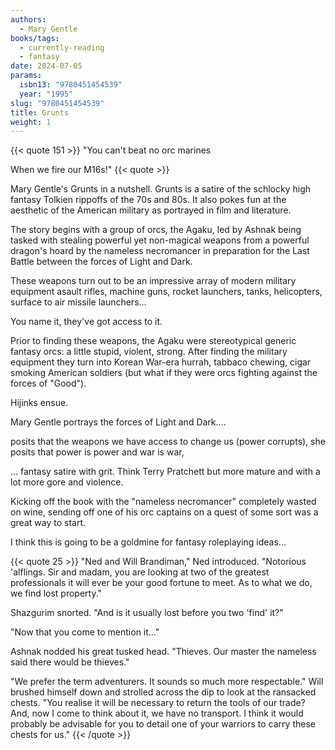 ```yaml
---
authors:
  - Mary Gentle
books/tags:
  - currently-reading
  - fantasy
date: 2024-07-05
params:
  isbn13: "9780451454539"
  year: "1995"
slug: "9780451454539"
title: Grunts
weight: 1
---
```


{{< quote 151 >}}
"You can't beat no orc marines

When we fire our M16s!"
{{< quote >}}

Mary Gentle's Grunts in a nutshell. Grunts is a satire of the schlocky high fantasy Tolkien rippoffs of the 70s and 80s. It also pokes fun at the aesthetic of the American military as portrayed in film and literature.

The story begins with a group of orcs, the Agaku, led by Ashnak being tasked with stealing powerful yet non-magical weapons from a powerful dragon's hoard by the nameless necromancer in preparation for the Last Battle between the forces of Light and Dark.

These weapons turn out to be an impressive array of modern military equipment asault rifles, machine guns, rocket launchers, tanks, helicopters, surface to air missile launchers...

You name it, they've got access to it.

Prior to finding these weapons, the Agaku were stereotypical generic fantasy orcs: a little stupid, violent, strong. After finding the military equipment they turn into Korean War-era hurrah, tabbaco chewing, cigar smoking American soldiers (but what if they were orcs fighting against the forces of "Good").

Hijinks ensue.

Mary Gentle portrays the forces of Light and Dark....


 posits that the weapons we have access to change us (power corrupts), she posits that power is power and war is war,

... fantasy satire with grit. Think Terry Pratchett but more mature and with a lot more gore and violence.

<!--more-->

Kicking off the book with the "nameless necromancer" completely wasted on wine, sending off one of his orc captains on a quest of some sort was a great way to start.

I think this is going to be a goldmine for fantasy roleplaying ideas...

{{< quote 25 >}} "Ned and Will Brandiman," Ned introduced. "Notorious 'alflings. Sir and madam, you are looking at two of the greatest professionals it will ever be your good fortune to meet. As to what we do, we find lost property."

Shazgurim snorted. "And is it usually lost before you two 'find' it?"

"Now that you come to mention it…"

Ashnak nodded his great tusked head. "Thieves. Our master the nameless said there would be thieves."

"We prefer the term adventurers. It sounds so much more respectable." Will brushed himself down and strolled across the dip to look at the ransacked chests. "You realise it will be necessary to return the tools of our trade? And, now I come to think about it, we have no transport. I think it would probably be advisable for you to detail one of your warriors to carry these chests for us." {{< /quote >}}
